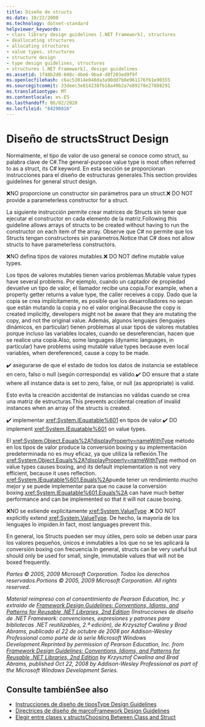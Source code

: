 ```yaml
---
title: Diseño de structs
ms.date: 10/22/2008
ms.technology: dotnet-standard
helpviewer_keywords:
- class library design guidelines [.NET Framework], structures
- deallocating structures
- allocating structures
- value types, structures
- structure design
- type design guidelines, structures
- structures [.NET Framework], design guidelines
ms.assetid: 1f48b2d8-608c-4be6-9ba4-d8f203ed9f9f
ms.openlocfilehash: c6ac53014e048da3a90dd7b8e961176f61e90355
ms.sourcegitcommit: 33deec3e814238fb18a49b2a7e89278e27888291
ms.translationtype: MT
ms.contentlocale: es-ES
ms.lasthandoff: 06/02/2020
ms.locfileid: "84290816"
---
```

# <a name="struct-design"></a><span data-ttu-id="f199d-102">Diseño de structs</span><span class="sxs-lookup"><span data-stu-id="f199d-102">Struct Design</span></span>
<span data-ttu-id="f199d-103">Normalmente, el tipo de valor de uso general se conoce como struct, su palabra clave de C#.</span><span class="sxs-lookup"><span data-stu-id="f199d-103">The general-purpose value type is most often referred to as a struct, its C# keyword.</span></span> <span data-ttu-id="f199d-104">En esta sección se proporcionan instrucciones para el diseño de estructuras generales.</span><span class="sxs-lookup"><span data-stu-id="f199d-104">This section provides guidelines for general struct design.</span></span>

 <span data-ttu-id="f199d-105">❌NO proporcione un constructor sin parámetros para un struct.</span><span class="sxs-lookup"><span data-stu-id="f199d-105">❌ DO NOT provide a parameterless constructor for a struct.</span></span>

 <span data-ttu-id="f199d-106">La siguiente instrucción permite crear matrices de Structs sin tener que ejecutar el constructor en cada elemento de la matriz.</span><span class="sxs-lookup"><span data-stu-id="f199d-106">Following this guideline allows arrays of structs to be created without having to run the constructor on each item of the array.</span></span> <span data-ttu-id="f199d-107">Observe que C# no permite que los Structs tengan constructores sin parámetros.</span><span class="sxs-lookup"><span data-stu-id="f199d-107">Notice that C# does not allow structs to have parameterless constructors.</span></span>

 <span data-ttu-id="f199d-108">❌NO defina tipos de valores mutables.</span><span class="sxs-lookup"><span data-stu-id="f199d-108">❌ DO NOT define mutable value types.</span></span>

 <span data-ttu-id="f199d-109">Los tipos de valores mutables tienen varios problemas.</span><span class="sxs-lookup"><span data-stu-id="f199d-109">Mutable value types have several problems.</span></span> <span data-ttu-id="f199d-110">Por ejemplo, cuando un captador de propiedad devuelve un tipo de valor, el llamador recibe una copia.</span><span class="sxs-lookup"><span data-stu-id="f199d-110">For example, when a property getter returns a value type, the caller receives a copy.</span></span> <span data-ttu-id="f199d-111">Dado que la copia se crea implícitamente, es posible que los desarrolladores no sepan que están mutando la copia y no el valor original.</span><span class="sxs-lookup"><span data-stu-id="f199d-111">Because the copy is created implicitly, developers might not be aware that they are mutating the copy, and not the original value.</span></span> <span data-ttu-id="f199d-112">Además, algunos lenguajes (lenguajes dinámicos, en particular) tienen problemas al usar tipos de valores mutables porque incluso las variables locales, cuando se desreferencian, hacen que se realice una copia.</span><span class="sxs-lookup"><span data-stu-id="f199d-112">Also, some languages (dynamic languages, in particular) have problems using mutable value types because even local variables, when dereferenced, cause a copy to be made.</span></span>

 <span data-ttu-id="f199d-113">✔️ asegurarse de que el estado de todos los datos de instancia se establece en cero, falso o null (según corresponda) es válido.</span><span class="sxs-lookup"><span data-stu-id="f199d-113">✔️ DO ensure that a state where all instance data is set to zero, false, or null (as appropriate) is valid.</span></span>

 <span data-ttu-id="f199d-114">Esto evita la creación accidental de instancias no válidas cuando se crea una matriz de estructuras.</span><span class="sxs-lookup"><span data-stu-id="f199d-114">This prevents accidental creation of invalid instances when an array of the structs is created.</span></span>

 <span data-ttu-id="f199d-115">✔️ implementar <xref:System.IEquatable%601> en tipos de valor.</span><span class="sxs-lookup"><span data-stu-id="f199d-115">✔️ DO implement <xref:System.IEquatable%601> on value types.</span></span>

 <span data-ttu-id="f199d-116">El <xref:System.Object.Equals%2A?displayProperty=nameWithType> método en los tipos de valor produce la conversión boxing y su implementación predeterminada no es muy eficaz, ya que utiliza la reflexión.</span><span class="sxs-lookup"><span data-stu-id="f199d-116">The <xref:System.Object.Equals%2A?displayProperty=nameWithType> method on value types causes boxing, and its default implementation is not very efficient, because it uses reflection.</span></span> <span data-ttu-id="f199d-117"><xref:System.IEquatable%601.Equals%2A>puede tener un rendimiento mucho mejor y se puede implementar para que no cause la conversión boxing.</span><span class="sxs-lookup"><span data-stu-id="f199d-117"><xref:System.IEquatable%601.Equals%2A> can have much better performance and can be implemented so that it will not cause boxing.</span></span>

 <span data-ttu-id="f199d-118">❌NO se extiende explícitamente <xref:System.ValueType> .</span><span class="sxs-lookup"><span data-stu-id="f199d-118">❌ DO NOT explicitly extend <xref:System.ValueType>.</span></span> <span data-ttu-id="f199d-119">De hecho, la mayoría de los lenguajes lo impiden.</span><span class="sxs-lookup"><span data-stu-id="f199d-119">In fact, most languages prevent this.</span></span>

 <span data-ttu-id="f199d-120">En general, los Structs pueden ser muy útiles, pero solo se deben usar para los valores pequeños, únicos e inmutables a los que no se les aplicará la conversión boxing con frecuencia.</span><span class="sxs-lookup"><span data-stu-id="f199d-120">In general, structs can be very useful but should only be used for small, single, immutable values that will not be boxed frequently.</span></span>

 <span data-ttu-id="f199d-121">*Partes © 2005, 2009 Microsoft Corporation. Todos los derechos reservados.*</span><span class="sxs-lookup"><span data-stu-id="f199d-121">*Portions © 2005, 2009 Microsoft Corporation. All rights reserved.*</span></span>

 <span data-ttu-id="f199d-122">*Material reimpreso con el consentimiento de Pearson Education, Inc. y extraído de [Framework Design Guidelines: Conventions, Idioms, and Patterns for Reusable .NET Libraries, 2nd Edition](https://www.informit.com/store/framework-design-guidelines-conventions-idioms-and-9780321545619) (Instrucciones de diseño de .NET Framework: convenciones, expresiones y patrones para bibliotecas .NET reutilizables, 2.ª edición), de Krzysztof Cwalina y Brad Abrams, publicado el 22 de octubre de 2008 por Addison-Wesley Professional como parte de la serie Microsoft Windows Development.*</span><span class="sxs-lookup"><span data-stu-id="f199d-122">*Reprinted by permission of Pearson Education, Inc. from [Framework Design Guidelines: Conventions, Idioms, and Patterns for Reusable .NET Libraries, 2nd Edition](https://www.informit.com/store/framework-design-guidelines-conventions-idioms-and-9780321545619) by Krzysztof Cwalina and Brad Abrams, published Oct 22, 2008 by Addison-Wesley Professional as part of the Microsoft Windows Development Series.*</span></span>

## <a name="see-also"></a><span data-ttu-id="f199d-123">Consulte también</span><span class="sxs-lookup"><span data-stu-id="f199d-123">See also</span></span>

- [<span data-ttu-id="f199d-124">Instrucciones de diseño de tipos</span><span class="sxs-lookup"><span data-stu-id="f199d-124">Type Design Guidelines</span></span>](type.md)
- [<span data-ttu-id="f199d-125">Directrices de diseño de marco</span><span class="sxs-lookup"><span data-stu-id="f199d-125">Framework Design Guidelines</span></span>](index.md)
- [<span data-ttu-id="f199d-126">Elegir entre clases y structs</span><span class="sxs-lookup"><span data-stu-id="f199d-126">Choosing Between Class and Struct</span></span>](choosing-between-class-and-struct.md)
